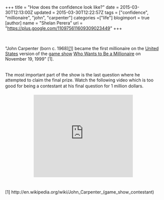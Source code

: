 +++
title = "How does the  confidence look like?"
date = 2015-03-30T12:13:00Z
updated = 2015-03-30T12:22:57Z
tags = ["confidence", "millionaire", "john", "carpenter"]
categories =["life"]
blogimport = true 
[author]
	name = "Shelan Perera"
	uri = "https://plus.google.com/110975611609309023449"
+++

<div dir="ltr" style="text-align: left;" trbidi="on"><br /><br />"John Carpenter (born c. 1968)<a href="http://en.wikipedia.org/wiki/John_Carpenter_(game_show_contestant)#cite_note-1">[1]</a> became the first millionaire on the <a href="http://en.wikipedia.org/wiki/United_States">United States</a> version of the <a href="http://en.wikipedia.org/wiki/Game_show">game show</a> <a href="http://en.wikipedia.org/wiki/Who_Wants_to_Be_a_Millionaire_(U.S._game_show)">Who Wants to Be a Millionaire</a> on November 19, 1999" [1].<br /><br /><br /> The most important part of the show is the last question where he attempted to claim the final prize. Watch the following video which is too good for being a contestant at his final question for 1 million dollars.<span style="background-color: white;"><span style="color: #252525; font-family: sans-serif;"><span style="font-size: 14px; line-height: 22px;"><br /></span></span></span><br /><div class="separator" style="clear: both; text-align: center;"><iframe allowfullscreen="" class="YOUTUBE-iframe-video" data-thumbnail-src="https://i.ytimg.com/vi/JSUmAGV2Uco/0.jpg" frameborder="0" height="266" src="http://www.youtube.com/embed/JSUmAGV2Uco?feature=player_embedded" width="320"></iframe></div><span style="background-color: white;"><span style="color: #252525; font-family: sans-serif;"><span style="font-size: 14px; line-height: 22px;"><br /></span></span></span><br />[1] http://en.wikipedia.org/wiki/John_Carpenter_(game_show_contestant)</div>
